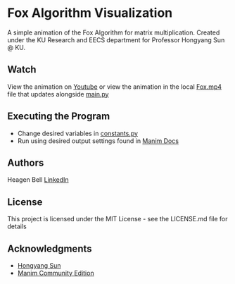 # Fox Algorithm Visualization

A simple animation of the Fox Algorithm for matrix multiplication. Created under the KU Research and EECS department for Professor Hongyang Sun @ KU. 

## Watch

View the animation on [Youtube](https://youtu.be/JIlXMc-9JJw) or view the animation in the local [Fox.mp4](https://github.com/heagenb03/Fox-Algorithm-Visualization/blob/main/media/videos/main/1080p60/Fox.mp4) file that updates alongside [main.py](https://github.com/heagenb03/Fox-Algorithm-Visualization/blob/main/main.py)

## Executing the Program

* Change desired variables in [constants.py](https://github.com/heagenb03/Fox-Algorithm-Visualization/blob/main/constants.py)
* Run using desired output settings found in [Manim Docs](https://docs.manim.community/en/stable/tutorials/output_and_config.html)

## Authors

Heagen Bell 
[LinkedIn](https://www.linkedin.com/in/heagen-bell)

## License

This project is licensed under the MIT License - see the LICENSE.md file for details

## Acknowledgments
* [Hongyang Sun](https://www.ittc.ku.edu/~sun/)
* [Manim Community Edition](https://docs.manim.community/en/stable/index.html)
